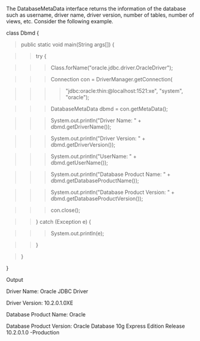 The DatabaseMetaData interface returns the information of the database
such as username, driver name, driver version, number of tables, number
of views, etc. Consider the following example.

class Dbmd {

> public static void main(String args\[\]) {

> > try {

> > > Class.forName(\"oracle.jdbc.driver.OracleDriver\");

> > > Connection con = DriverManager.getConnection(

> > > > \"jdbc:oracle:thin:@localhost:1521:xe\", \"system\",
> > > > \"oracle\");

> > > DatabaseMetaData dbmd = con.getMetaData();

> > > System.out.println(\"Driver Name: \" + dbmd.getDriverName());

> > > System.out.println(\"Driver Version: \" +
> > > dbmd.getDriverVersion());

> > > System.out.println(\"UserName: \" + dbmd.getUserName());

> > > System.out.println(\"Database Product Name: \" +
> > > dbmd.getDatabaseProductName());

> > > System.out.println(\"Database Product Version: \" +
> > > dbmd.getDatabaseProductVersion());

> > > con.close();

> > } catch (Exception e) {

> > > System.out.println(e);

> > }

> }

}

Output

Driver Name: Oracle JDBC Driver

Driver Version: 10.2.0.1.0XE

Database Product Name: Oracle

Database Product Version: Oracle Database 10g Express Edition Release
10.2.0.1.0 -Production